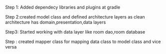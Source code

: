 Step 1: Added dependecy libraries and plugins at gradle

Step 2:created model class and defined architecture layers as clean architecture has domain,presentation,data layers

Step3: Started working with data layer like room dao,room database

Step : created mapper class for mapping data class to model class and vice versa
